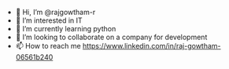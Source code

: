 - 👋 Hi, I’m @rajgowtham-r
- 👀 I’m interested in IT
- 🌱 I’m currently learning python
- 💞️ I’m looking to collaborate on a company for development 
- 📫 How to reach me 
https://www.linkedin.com/in/raj-gowtham-06561b240
<!---
rajgowtham-r/rajgowtham-r is a ✨ special ✨ repository because its `README.md` (this file) appears on your GitHub profile.
You can click the Preview link to take a look at your changes.
--->
